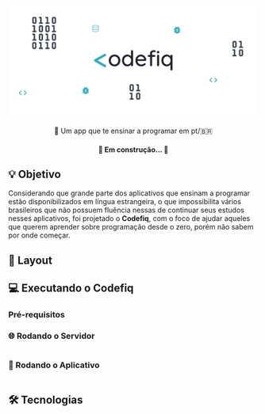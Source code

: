 <h1 align="center">
  <img alt="Codefiq" title="#Codefiq" src="./mobile/src/assets/images/banner.png" />
</h1>

<p align="center">📱 Um app que te ensinar a programar em pt/🇧🇷</p>

<h4 align="center"> 
	🚧  Em construção...  🚧
</h4>

## 💡 Objetivo

Considerando que grande parte dos aplicativos que ensinam a programar estão disponibilizados em língua estrangeira, o que impossibilita vários brasileiros que não possuem fluência nessas de continuar seus estudos nesses aplicativos,
foi projetado o <strong>Codefiq</strong>, com o foco de ajudar aqueles que querem aprender sobre programação desde o zero, porém não sabem por onde começar.

## 🎨 Layout

## 💻 Executando o Codefiq

### Pré-requisitos

### 🌐 Rodando o Servidor

```bash

```
### 📱 Rodando o Aplicativo

```bash

```

## 🛠️ Tecnologias

